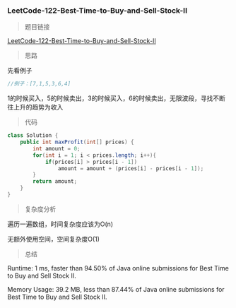 ### LeetCode-122-Best-Time-to-Buy-and-Sell-Stock-II

> 题目链接

[LeetCode-122-Best-Time-to-Buy-and-Sell-Stock-II](https://leetcode.com/problems/best-time-to-buy-and-sell-stock-ii/)

> 思路

先看例子

```java
//例子：[7,1,5,3,6,4]
```
1的时候买入，5的时候卖出，3的时候买入，6的时候卖出，无限波段，寻找不断往上升的趋势为收入

> 代码

```java
class Solution {
    public int maxProfit(int[] prices) {
        int amount = 0;
        for(int i = 1; i < prices.length; i++){
            if(prices[i] > prices[i - 1])
                amount = amount + (prices[i] - prices[i - 1]);
        }
        return amount;
    }
}
```

> 复杂度分析

遍历一遍数组，时间复杂度应该为O(n)

无额外使用空间，空间复杂度O(1)

> 总结

Runtime: 1 ms, faster than 94.50% of Java online submissions for Best Time to Buy and Sell Stock II.

Memory Usage: 39.2 MB, less than 87.44% of Java online submissions for Best Time to Buy and Sell Stock II.
